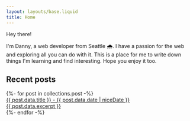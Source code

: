 ```yaml
---
layout: layouts/base.liquid
title: Home
---
```


<p class="text-4xl font-semibold tracking-tight">Hey there!</p>
I'm Danny, a web developer from Seattle 🌧. I have a passion for the web and exploring all you can do with it. This is a place for me to write down things I'm learning and find interesting. Hope you enjoy it too.

## Recent posts

<div class="not-prose">
{%- for post in collections.post -%}
  <a class="block" href="{{ post.url }}">
    <div class="text-xl font-semibold underline">
      {{ post.data.title }} - {{ post.data.date | niceDate }}
    </div> 
    <div>
    {{ post.data.excerpt }}
    </div>
  </a>
{%- endfor -%}
</div>